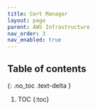 ```yaml
---
title: Cert Manager
layout: page
parent: AWS Infrastructure
nav_order: 3
nav_enabled: true
---
```


## Table of contents
{: .no_toc .text-delta }

1. TOC
{:toc}

